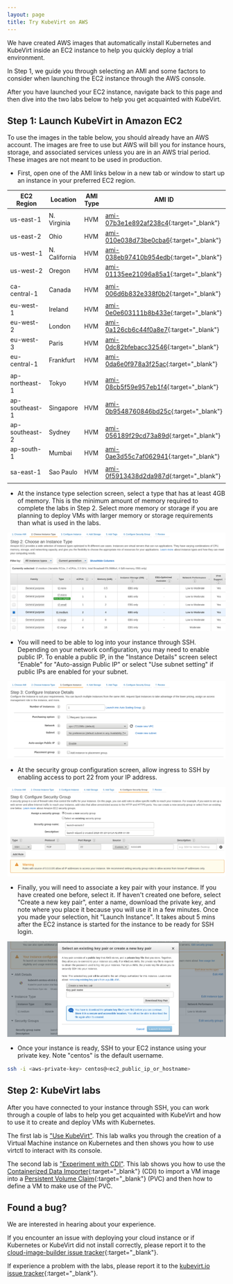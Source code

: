 ```yaml
---
layout: page
title: Try KubeVirt on AWS
---
```


We have created AWS images that automatically install Kubernetes
and KubeVirt inside an EC2 instance to help you quickly deploy
a trial environment.

In Step 1, we guide you through selecting an AMI and some factors to
consider when launching the EC2 instance through the AWS console.

After you have launched your EC2 instance, navigate back to this
page and then dive into the two labs below to help you get
acquainted with KubeVirt.

## Step 1: Launch KubeVirt in Amazon EC2

To use the images in the table below, you should already have an AWS
account. The images are free to use but AWS will bill you for instance
hours, storage, and associated services unless you are in an AWS trial
period. These images are not meant to be used in production.

 * First, open one of the AMI links below in a new tab or window to start up an instance in your preferred
   EC2 region.

| EC2 Region | Location      | AMI Type | AMI ID |
| ---        | ---           | ---      | ---    |
|            |               |          |        |
| us-east-1  | N. Virginia   | HVM      | [ami-07b3e1e892af238c4](https://console.aws.amazon.com/ec2/home?region=us-east-1#launchAmi=ami-07b3e1e892af238c4){:target="_blank"} |
| us-east-2  | Ohio          | HVM      | [ami-010e038d73be0cba6](https://console.aws.amazon.com/ec2/home?region=us-east-2#launchAmi=ami-010e038d73be0cba6){:target="_blank"} |
| us-west-1  | N. California | HVM      | [ami-038eb97410b954edb](https://console.aws.amazon.com/ec2/home?region=us-west-1#launchAmi=ami-038eb97410b954edb){:target="_blank"} |
| us-west-2  | Oregon        | HVM      | [ami-01135ee21096a85a1](https://console.aws.amazon.com/ec2/home?region=us-west-2#launchAmi=ami-01135ee21096a85a1){:target="_blank"} |
|            |               |          |        |
| ca-central-1 | Canada   | HVM      | [ami-006d6b832e338f0b2](https://console.aws.amazon.com/ec2/home?region=ca-central-1#launchAmi=ami-006d6b832e338f0b2){:target="_blank"} |
|            |               |          |        |
| eu-west-1      | Ireland   | HVM      | [ami-0e0e603111b8b433e](https://console.aws.amazon.com/ec2/home?region=eu-west-1#launchAmi=ami-0e0e603111b8b433e){:target="_blank"} |
| eu-west-2      | London    | HVM      | [ami-0a126cb6c44f0a8e7](https://console.aws.amazon.com/ec2/home?region=eu-west-2#launchAmi=ami-0a126cb6c44f0a8e7){:target="_blank"} |
| eu-west-3      | Paris    | HVM      | [ami-0dc82bfebacc32546](https://console.aws.amazon.com/ec2/home?region=eu-west-3#launchAmi=ami-0dc82bfebacc32546){:target="_blank"} |
| eu-central-1   | Frankfurt | HVM      | [ami-0da6e0f978a3f25ac](https://console.aws.amazon.com/ec2/home?region=eu-central-1#launchAmi=ami-0da6e0f978a3f25ac){:target="_blank"} |
|                |               |          |        |
| ap-northeast-1 | Tokyo   | HVM      | [ami-08cb5f59e957eb1f4](https://console.aws.amazon.com/ec2/home?region=ap-northeast-1#launchAmi=ami-08cb5f59e957eb1f4){:target="_blank"} |
| ap-southeast-1 | Singapore | HVM      | [ami-0b9548760846bd25c](https://console.aws.amazon.com/ec2/home?region=ap-southeast-1#launchAmi=ami-0b9548760846bd25c){:target="_blank"} |
| ap-southeast-2 | Sydney   | HVM      | [ami-056189f29cd73a89d](https://console.aws.amazon.com/ec2/home?region=ap-southeast-2#launchAmi=ami-056189f29cd73a89d){:target="_blank"} |
| ap-south-1     | Mumbai   | HVM      | [ami-0ae3d55c7af062941](https://console.aws.amazon.com/ec2/home?region=ap-south-1#launchAmi=ami-0ae3d55c7af062941){:target="_blank"} |
|            |               |          |        |
| sa-east-1  | Sao Paulo   | HVM      | [ami-0f5913438d2da987d](https://console.aws.amazon.com/ec2/home?region=sa-east-1#launchAmi=ami-0f5913438d2da987d){:target="_blank"} |
|            |               |          |        |


 * At the instance type selection screen, select a type that has at least
   4GB of memory. This is the minimum amount of memory required to complete
   the labs in Step 2. Select more memory or storage if you are planning
   to deploy VMs with larger memory or storage requirements than what is
   used in the labs.

![instance-type-memory-selection](/assets/images/kubevirt-button/ec2-instance-memory-selection.png)

 * You will need to be able to log into your instance through SSH. Depending
   on your network configuration, you may need to enable public IP. To enable
   a public IP, in the "Instance Details" screen select "Enable" for
   "Auto-assign Public IP" or select "Use subnet setting" if public IPs
   are enabled for your subnet.

![instance-enable-public-ip](/assets/images/kubevirt-button/ec2-public-ip.png)

 * At the security group configuration screen, allow ingress to SSH by
   enabling access to port 22 from your IP address.

 ![instance-enable-public-ip](/assets/images/kubevirt-button/ec2-ssh-ingress.png)

 * Finally, you will need to associate a key pair with your instance. If
   you have created one before, select it. If haven't created one before,
   select "Create a new key pair", enter a name, download the private key,
   and note where you place it because you will use it in a few minutes.
   Once you made your selection, hit "Launch Instance". It takes about
   5 mins after the EC2 instance is started for the instance to be ready
   for SSH login.

  ![instance-enable-public-ip](/assets/images/kubevirt-button/ec2-select-create-keypair.png)

 * Once your instance is ready, SSH to your EC2 instance using your private
   key. Note "centos" is the default username.

```bash
ssh -i <aws-private-key> centos@<ec2_public_ip_or_hostname>

```

## Step 2: KubeVirt labs

After you have connected to your instance through SSH, you can
work through a couple of labs to help you get acquainted with KubeVirt
and how to use it to create and deploy VMs with Kubernetes.

The first lab is ["Use KubeVirt"](../labs/kubernetes/lab1). This lab walks you
through the creation of a Virtual Machine instance on Kubernetes and then
shows you how to use virtctl to interact with its console.

The second lab is ["Experiment with CDI"](../labs/kubernetes/lab2). This
lab shows you how to use the [Containerized Data Importer](https://github.com/kubevirt/containerized-data-importer){:target="_blank"}
(CDI) to import a VM image into a [Persistent Volume Claim](https://kubernetes.io/docs/concepts/storage/persistent-volumes/){:target="_blank"}
(PVC) and then how to define a VM to make use of the PVC.  

## Found a bug?

We are interested in hearing about your experience.

If you encounter an issue with deploying your cloud instance or if
Kubernetes or KubeVirt did not install correctly, please report it to
the [cloud-image-builder issue tracker](https://github.com/kubevirt/cloud-image-builder/issues){:target="_blank"}.

If experience a problem with the labs, please report it to the [kubevirt.io issue tracker](https://github.com/kubevirt/kubevirt.github.io/issues){:target="_blank"}.
